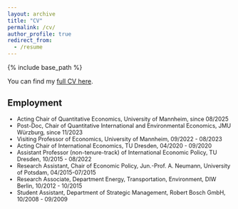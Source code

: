 ```yaml
---
layout: archive
title: "CV"
permalink: /cv/
author_profile: true
redirect_from:
  - /resume
---
```


{% include base_path %}

You can find my [full CV here](https://phmrichter.github.io/files/CV_PhilippMRichter_Okt2024.pdf).



<h2 style="font-size: 20px;">Employment</h2>


<ul  style="font-size: 0.9em;">
   <li>
   Acting Chair of Quantitative Economics, University of Mannheim, since 08/2025
  </li>
  <li>
   Post-Doc, Chair of Quantitative International and Environmental Economics, JMU Würzburg, since 11/2023
  </li>
  <li>
   Visiting Professor of Economics, University of Mannheim, 09/2022 - 08/2023
  </li>
  <li>
   Acting Chair of International Economics, TU Dresden, 04/2020 - 09/2020
  </li>
  <li>
   Assistant Professor (non-tenure-track) of International Economic Policy, TU Dresden, 10/2015 - 08/2022
  </li>  
  <li>
   Research Assistant, Chair of Economic Policy, Jun.-Prof. A. Neumann, University of Potsdam, 04/2015-07/2015
  </li>
  <li>
   Research Associate, Department Energy, Transportation, Environment, DIW Berlin, 10/2012 - 10/2015
  </li>
    <li>
  Student Assistant, Department of Strategic Management, Robert Bosch GmbH, 10/2008 - 09/2009
  </li>
</ul>
  
